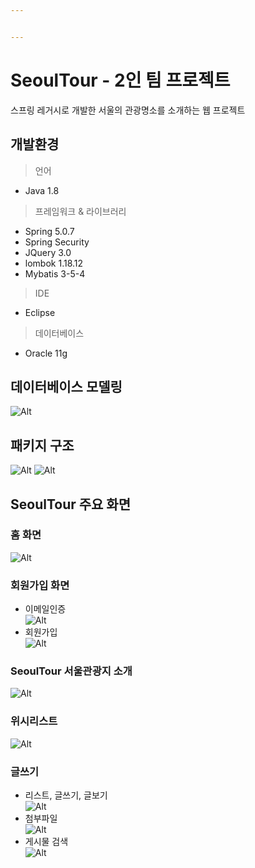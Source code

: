```yaml
---


---
```


<h1 id="seoultour---2인-팀-프로젝트">SeoulTour - 2인 팀 프로젝트</h1>
<p>스프링 레거시로 개발한 서울의 관광명소를 소개하는 웹 프로젝트</p>
<h2 id="개발환경">개발환경</h2>
<blockquote>
<p>언어</p>
</blockquote>
<ul>
<li>Java 1.8</li>
</ul>
<blockquote>
<p>프레임워크 &amp; 라이브러리</p>
</blockquote>
<ul>
<li>Spring 5.0.7</li>
<li>Spring Security</li>
<li>JQuery  3.0</li>
<li>lombok 1.18.12</li>
<li>Mybatis 3-5-4</li>
</ul>
<blockquote>
<p>IDE</p>
</blockquote>
<ul>
<li>Eclipse</li>
</ul>
<blockquote>
<p>데이터베이스</p>
</blockquote>
<ul>
<li>Oracle 11g</li>
</ul>
<h2 id="데이터베이스-모델링">데이터베이스 모델링</h2>
<p><img src="md/%EB%8D%B0%EC%9D%B4%ED%84%B0%EB%B2%A0%EC%9D%B4%EC%8A%A4%EB%AA%A8%EB%8D%B8%EB%A7%81.PNG" alt="Alt"></p>
<h2 id="패키지-구조">패키지 구조</h2>
<p><img src="md/%ED%8C%A8%ED%82%A4%EC%A7%80%EA%B5%AC%EC%A1%B01.PNG" alt="Alt"> <img src="md/%ED%8C%A8%ED%82%A4%EC%A7%80%EA%B5%AC%EC%A1%B02.PNG" alt="Alt"></p>
<h2 id="seoultour-주요-화면">SeoulTour 주요 화면</h2>
<h3 id="홈-화면">홈 화면</h3>
<p><img src="md/%ED%99%88%ED%99%94%EB%A9%B4.gif" alt="Alt"></p>
<h3 id="회원가입-화면">회원가입 화면</h3>
<ul>
<li>이메일인증<br>
<img src="md/%EC%9D%B4%EB%A9%94%EC%9D%BC%EC%9D%B8%EC%A6%9D.gif" alt="Alt"></li>
<li>회원가입<br>
<img src="md/%ED%9A%8C%EC%9B%90%EA%B0%80%EC%9E%85.gif" alt="Alt"></li>
</ul>
<h3 id="seoultour-서울관광지-소개">SeoulTour 서울관광지 소개</h3>
<p><img src="md/%EC%84%9C%EC%9A%B8%EC%BD%98%ED%85%90%EC%B8%A0.gif" alt="Alt"></p>
<h3 id="위시리스트">위시리스트</h3>
<p><img src="md/%EC%9C%84%EC%8B%9C%EB%A6%AC%EC%8A%A4%ED%8A%B8.gif" alt="Alt"></p>
<h3 id="글쓰기">글쓰기</h3>
<ul>
<li>리스트, 글쓰기, 글보기<br>
<img src="md/%EA%B8%80%EC%93%B0%EA%B8%B0.gif" alt="Alt"></li>
<li>첨부파일<br>
<img src="md/%EC%B2%A8%EB%B6%80%ED%8C%8C%EC%9D%BC.gif" alt="Alt"></li>
<li>게시물 검색<br>
<img src="md/%EA%B2%80%EC%83%89.gif" alt="Alt"></li>
</ul>

